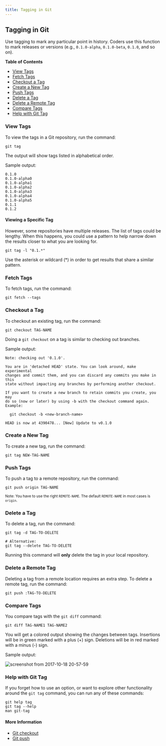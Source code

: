 ```yaml
---
title: Tagging in Git
---
```


## Tagging in Git

Use tagging to mark any particular point in history. Coders use this function to mark releases or versions (e.g., `0.1.0-alpha`, `0.1.0-beta`, `0.1.0`, and so on).

**Table of Contents**

-   [View Tags](#view-tags)
-   [Fetch Tags](#fetch-tags)
-   [Checkout a Tag](#checkout-a-tag)
-   [Create a New Tag](#create-a-new-tag)
-   [Push Tags](#push-tags)
-   [Delete a Tag](#delete-a-tag)
-   [Delete a Remote Tag](#delete-a-remote-tag)
-   [Compare Tags](#compare-tags)
-   [Help with Git Tag](#help-with-git-tag)

### View Tags

To view the tags in a Git repository, run the command:

    git tag

The output will show tags listed in alphabetical order.

Sample output:

    0.1.0
    0.1.0-alpha0
    0.1.0-alpha1
    0.1.0-alpha2
    0.1.0-alpha3
    0.1.0-alpha4
    0.1.0-alpha5
    0.1.1
    0.1.2

#### Viewing a Specific Tag

However, some repositories have multiple releases. The list of tags could be  lengthy. When this happens, you could use a pattern to help narrow down the results closer to what you are looking for.

    git tag -l "0.1.*"

Use the asterisk or wildcard (\*) in order to get results that share a similar pattern.

### Fetch Tags

To fetch tags, run the command:

    git fetch --tags

### Checkout a Tag

To checkout an existing tag, run the command:

    git checkout TAG-NAME

Doing a `git checkout` on a tag is similar to checking out branches.

Sample output:

    Note: checking out '0.1.0'.

    You are in 'detached HEAD' state. You can look around, make experimental
    changes and commit them, and you can discard any commits you make in this
    state without impacting any branches by performing another checkout.

    If you want to create a new branch to retain commits you create, you may
    do so (now or later) by using -b with the checkout command again. Example:

      git checkout -b <new-branch-name>

    HEAD is now at 4390478... [New] Update to v0.1.0

### Create a New Tag

To create a new tag, run the command:

    git tag NEW-TAG-NAME

### Push Tags

To push a tag to a remote repository, run the command:

    git push origin TAG-NAME

<sub>Note: You have to use the right `REMOTE-NAME`. The default `REMOTE-NAME` in most cases is `origin`.</sub>

### Delete a Tag

To delete a tag, run the command:

    git tag -d TAG-TO-DELETE

    # Alternative:
    git tag --delete TAG-TO-DELETE

Running this command will **only** delete the tag in your local repository.

### Delete a Remote Tag

Deleting a tag from a remote location requires an extra step. To delete a remote tag, run the command:

    git push :TAG-TO-DELETE

### Compare Tags

You compare tags with the `git diff` command:

    git diff TAG-NAME1 TAG-NAME2

You will get a colored output showing the changes between tags. Insertions will be in green marked with a plus (+) sign. Deletions will be in red marked with a minus (-) sign.

Sample output:

![screenshot from 2017-10-18 20-57-59](https://user-images.githubusercontent.com/30511216/31753700-1cb3bf0e-b447-11e7-8d69-861e93af1774.png)

### Help with Git Tag

If you forget how to use an option, or want to explore other functionality around the `git tag` command, you can run any of these commands:

    git help tag
    git tag --help
    man git-tag

#### More Information

-   [Git checkout](../git-checkout/index.md)
-   [Git push](../git-push/index.md)

